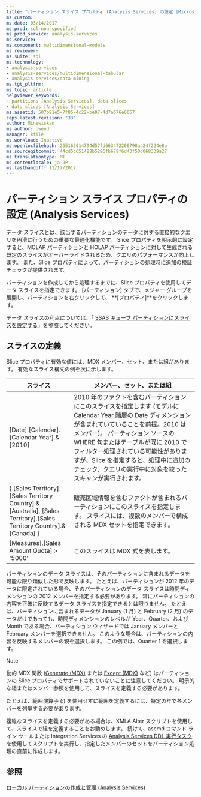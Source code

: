 ```yaml
---
title: "パーティション スライス プロパティ (Analysis Services) の設定 |Microsoft ドキュメント"
ms.custom: 
ms.date: 03/14/2017
ms.prod: sql-non-specified
ms.prod_service: analysis-services
ms.service: 
ms.component: multidimensional-models
ms.reviewer: 
ms.suite: sql
ms.technology:
- analysis-services
- analysis-services/multidimensional-tabular
- analysis-services/data-mining
ms.tgt_pltfrm: 
ms.topic: article
helpviewer_keywords:
- partitions [Analysis Services], data slices
- data slices [Analysis Services]
ms.assetid: 507b91e5-7f85-4c22-be97-4d7a676e6667
caps.latest.revision: "33"
author: Minewiskan
ms.author: owend
manager: kfile
ms.workload: Inactive
ms.openlocfilehash: 265163014794d57fd663472206798aa24f224e8e
ms.sourcegitcommit: 44cd5c651488b5296fb679f6d43f50d068339a27
ms.translationtype: MT
ms.contentlocale: ja-JP
ms.lasthandoff: 11/17/2017
---
```

# <a name="set-the-partition-slice-property-analysis-services"></a>パーティション スライス プロパティの設定 (Analysis Services)
  データ スライスとは、該当するパーティションのデータに対する直接的なクエリを円滑に行うための重要な最適化機能です。 Slice プロパティを明示的に設定すると、MOLAP パーティションと HOLAP パーティションに対して生成される既定のスライスがオーバーライドされるため、クエリのパフォーマンスが向上します。 また、Slice プロパティによって、パーティションの処理時に追加の検証チェックが提供されます。  
  
 パーティションを作成してから処理するまでに、Slice プロパティを使用してデータ スライスを指定できます。 [パーティション] タブで、メジャー グループを展開し、パーティションを右クリックして、 **[プロパティ]**をクリックします。  
  
 データ スライスの利点については、「 [SSAS キューブ パーティションにスライスを設定する](http://go.microsoft.com/fwlink/?LinkId=317783)」を参照してください。  
  
## <a name="defining-a-slice"></a>スライスの定義  
 Slice プロパティに有効な値には、MDX メンバー、セット、または組があります。 有効なスライス構文の例を次に示します。  
  
|スライス|メンバー、セット、または組|  
|-----------|--------------------------|  
|[Date].[Calendar].[Calendar Year].&[2010]|2010 年のファクトを含むパーティションにこのスライスを指定します (モデルに Calendar Year 階層の Date ディメンションが含まれていていることを前提。2010 はメンバー)。 パーティション ソースの WHERE 句またはテーブルが既に 2010 でフィルター処理されている可能性がありますが、Slice を指定すると、処理中に追加のチェック、クエリの実行中に対象を絞ったスキャンが実行されます。|  
|{ [Sales Territory].[Sales Territory Country].&[Australia], [Sales Territory].[Sales Territory Country].&[Canada] }|販売区域情報を含むファクトが含まれるパーティションにこのスライスを指定します。 スライスには、複数のメンバーで構成される MDX セットを指定できます。|  
|[Measures].[Sales Amount Quota] > '5000'|このスライスは MDX 式を表します。|  
  
 パーティションのデータ スライスは、そのパーティションに含まれるデータを可能な限り類似した形で反映します。 たとえば、パーティションが 2012 年のデータに限定されている場合、そのパーティションのデータ スライスは時間ディメンションの 2012 メンバーを指定する必要があります。 常にパーティションの内容を正確に反映するデータ スライスを指定できるとは限りません。 たとえば、パーティションに含まれるデータが January (1 月) と February (2 月) のデータだけであっても、時間ディメンションのレベルが Year、Quarter、および Month である場合、パーティション ウィザードでは January メンバーと February メンバーを選択できません。 このような場合は、パーティションの内容を反映するメンバーの親を選択します。 この例では、Quarter&#xA0;1 を選択します。  
  
> [!NOTE]  
>  動的 MDX 関数 ([Generate (MDX)](../../mdx/generate-mdx.md) または [Except (MDX)](../../mdx/except-mdx-function.md) など) はパーティションの Slice プロパティでサポートされていないことに注意してください。 明示的な組またはメンバー参照を使用して、スライスを定義する必要があります。  
>   
>  たとえば、範囲演算子 (:) を使用せずに範囲を定義するには、特定の年で各メンバーを列挙する必要があります。  
>   
>  複雑なスライスを定義する必要がある場合は、XMLA Alter スクリプトを使用して、スライスで組を定義することをお勧めします。 続けて、ascmd コマンド ライン ツールまたは Integration Services の [Analysis Services DDL 実行タスク](../../integration-services/control-flow/analysis-services-execute-ddl-task.md) を使用してスクリプトを実行し、指定したメンバーのセットをパーティション処理の直前に作成します。  
  
## <a name="see-also"></a>参照  
 [ローカル パーティションの作成と管理 (Analysis Services)](../../analysis-services/multidimensional-models/create-and-manage-a-local-partition-analysis-services.md)  
  
  
